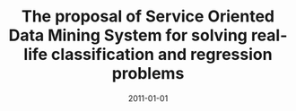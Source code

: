 ---
# Documentation: https://wowchemy.com/docs/managing-content/

title: The proposal of Service Oriented Data Mining System for solving real-life classification
  and regression problems
subtitle: ''
summary: ''
authors:
- Agnieszka Prusiewicz
- zieba
tags: []
categories: []
date: '2011-01-01'
lastmod: 2022-10-07T05:50:14Z
featured: false
draft: false

# Featured image
# To use, add an image named `featured.jpg/png` to your page's folder.
# Focal points: Smart, Center, TopLeft, Top, TopRight, Left, Right, BottomLeft, Bottom, BottomRight.
image:
  caption: ''
  focal_point: ''
  preview_only: false

# Projects (optional).
#   Associate this post with one or more of your projects.
#   Simply enter your project's folder or file name without extension.
#   E.g. `projects = ["internal-project"]` references `content/project/deep-learning/index.md`.
#   Otherwise, set `projects = []`.
projects: []
publishDate: '2022-10-07T05:50:13.340635Z'
publication_types:
- '1'
abstract: ''
publication: '*Technological innovation for sustainability : second IFIP WG 5.5/SOCOLNET
  Doctoral Conference on Computing, Electrical and Industrial Systems, DoCEIS 2011,
  Costa de Caparica, Portugal, November 21-23, 2011 : proceedings*'
doi: 10.1007/978-3-642-19170-1_9
---